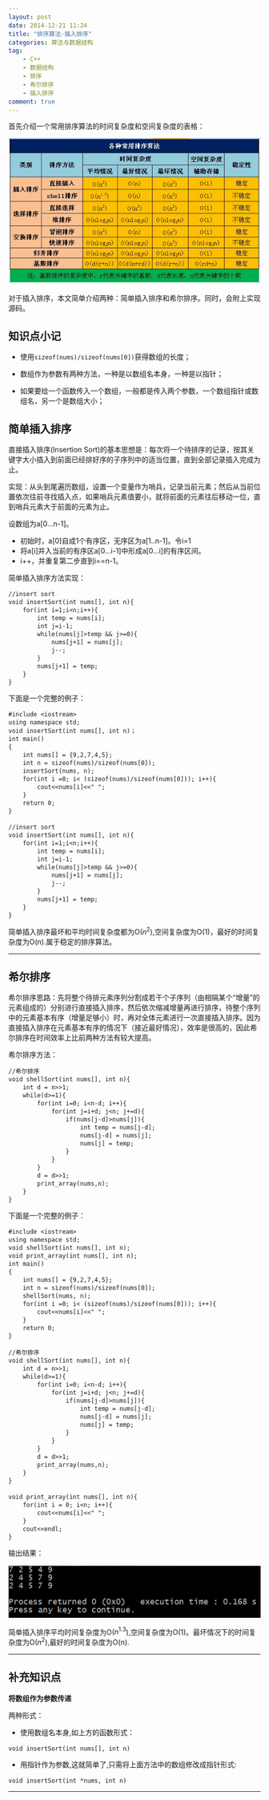 ```yaml
---
layout: post
date: 2014-12-21 11:24
title: "排序算法-插入排序"
categories: 算法与数据结构
tag: 
	- C++
	- 数据结构
	- 排序
	- 希尔排序
	- 插入排序
comment: true
---
```


首先介绍一个常用排序算法的时间复杂度和空间复杂度的表格：

![](/assets/articleImg/2014-12-21-performances-of-sort-algs.png)

<!--more-->

对于插入排序，本文简单介绍两种：简单插入排序和希尔排序。同时，会附上实现源码。

## 知识点小记

- 使用`sizeof(nums)/sizeof(nums[0])`获得数组的长度；

- 数组作为参数有两种方法，一种是以数组名本身，一种是以指针；

- 如果要给一个函数传入一个数组，一般都是传入两个参数，一个数组指针或数组名，另一个是数组大小；


## 简单插入排序


直接插入排序(Insertion Sort)的基本思想是：每次将一个待排序的记录，按其关键字大小插入到前面已经排好序的子序列中的适当位置，直到全部记录插入完成为止。

实现：从头到尾遍历数组，设置一个变量作为哨兵，记录当前元素；然后从当前位置依次往前寻找插入点，如果哨兵元素值要小，就将前面的元素往后移动一位，直到哨兵元素大于前面的元素为止。

设数组为a[0…n-1]。

- 初始时，a[0]自成1个有序区，无序区为a[1..n-1]。令i=1
- 将a[i]并入当前的有序区a[0…i-1]中形成a[0…i]的有序区间。
- i++，并重复第二步直到i==n-1。

简单插入排序方法实现：

```
//insert sort
void insertSort(int nums[], int n){
    for(int i=1;i<n;i++){
        int temp = nums[i];
        int j=i-1;
        while(nums[j]>temp && j>=0){
            nums[j+1] = nums[j];
            j--;
        }
        nums[j+1] = temp;
    }
}
```


下面是一个完整的例子：

```
#include <iostream>
using namespace std;
void insertSort(int nums[], int n)；
int main()
{
    int nums[] = {9,2,7,4,5};
    int n = sizeof(nums)/sizeof(nums[0]);
    insertSort(nums, n);
    for(int i =0; i< (sizeof(nums)/sizeof(nums[0])); i++){
        cout<<nums[i]<<" ";
    }
    return 0;
}

//insert sort
void insertSort(int nums[], int n){
    for(int i=1;i<n;i++){
        int temp = nums[i];
        int j=i-1;
        while(nums[j]>temp && j>=0){
            nums[j+1] = nums[j];
            j--;
        }
        nums[j+1] = temp;
    }
}
```

简单插入排序最坏和平均时间复杂度都为O($n^2$),空间复杂度为O(1)，最好的时间复杂度为O(n).属于稳定的排序算法。

---

## 希尔排序


希尔排序思路：先将整个待排元素序列分割成若干个子序列（由相隔某个“增量”的元素组成的）分别进行直接插入排序，然后依次缩减增量再进行排序，待整个序列中的元素基本有序（增量足够小）时，再对全体元素进行一次直接插入排序。因为直接插入排序在元素基本有序的情况下（接近最好情况），效率是很高的，因此希尔排序在时间效率上比前两种方法有较大提高。

希尔排序方法：

```
//希尔排序
void shellSort(int nums[], int n){
    int d = n>>1;
    while(d>=1){
        for(int i=0; i<n-d; i++){
            for(int j=i+d; j<n; j+=d){
                if(nums[j-d]>nums[j]){
                    int temp = nums[j-d];
                    nums[j-d] = nums[j];
                    nums[j] = temp;
                }
            }
        }
        d = d>>1;
        print_array(nums,n);
    }
}
```

下面是一个完整的例子：

```
#include <iostream>
using namespace std;
void shellSort(int nums[], int n);
void print_array(int nums[], int n);
int main()
{
    int nums[] = {9,2,7,4,5};
    int n = sizeof(nums)/sizeof(nums[0]);
    shellSort(nums, n);
    for(int i =0; i< (sizeof(nums)/sizeof(nums[0])); i++){
        cout<<nums[i]<<" ";
    }
    return 0;
}

//希尔排序
void shellSort(int nums[], int n){
    int d = n>>1;
    while(d>=1){
        for(int i=0; i<n-d; i++){
            for(int j=i+d; j<n; j+=d){
                if(nums[j-d]>nums[j]){
                    int temp = nums[j-d];
                    nums[j-d] = nums[j];
                    nums[j] = temp;
                }
            }
        }
        d = d>>1;
        print_array(nums,n);
    }
}

void print_array(int nums[], int n){
    for(int i = 0; i<n; i++){
        cout<<nums[i]<<" ";
    }
    cout<<endl;
}
```

输出结果：

![](/assets/articleImg/2014-12-21-insert-sort.png)

简单插入排序平均时间复杂度为O($n^{1.3}$),空间复杂度为O(1)。最坏情况下的时间复杂度为O($n^2$),最好的时间复杂度为O(n).

---

## 补充知识点


**将数组作为参数传递**

两种形式：

- 使用数组名本身,如上方的函数形式：

```
void insertSort(int nums[], int n)
```

- 用指针作为参数,这就简单了,只需将上面方法中的数组修改成指针形式:


```
void insertSort(int *nums, int n)
```

---

